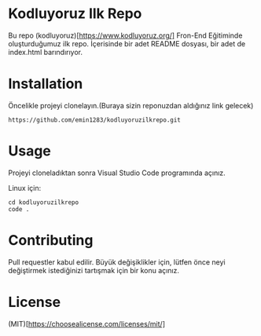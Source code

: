 # Kodluyoruz Ilk Repo
Bu repo (kodluyoruz)[https://www.kodluyoruz.org/] Fron-End Eğitiminde oluşturduğumuz ilk repo. İçerisinde bir adet README dosyası, bir adet de index.html barındırıyor.
# Installation 
Öncelikle projeyi clonelayın.(Buraya sizin reponuzdan aldığınız link gelecek)
```
https://github.com/emin1283/kodluyoruzilkrepo.git
```
# Usage 
Projeyi cloneladıktan sonra Visual Studio Code programında açınız.

Linux için:
```
cd kodluyoruzilkrepo
code .
```
# Contributing
Pull requestler kabul edilir. Büyük değişiklikler için, lütfen önce neyi değiştirmek istediğinizi tartışmak için bir konu açınız.
# License
(MIT)[https://choosealicense.com/licenses/mit/]
